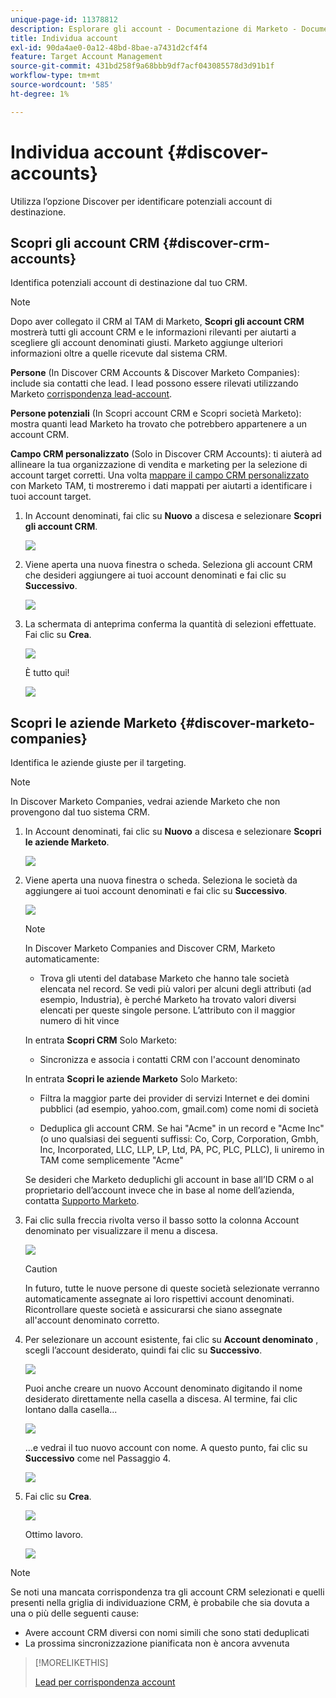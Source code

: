 ```yaml
---
unique-page-id: 11378812
description: Esplorare gli account - Documentazione di Marketo - Documentazione del prodotto
title: Individua account
exl-id: 90da4ae0-0a12-48bd-8bae-a7431d2cf4f4
feature: Target Account Management
source-git-commit: 431bd258f9a68bbb9df7acf043085578d3d91b1f
workflow-type: tm+mt
source-wordcount: '585'
ht-degree: 1%

---
```


# Individua account {#discover-accounts}

Utilizza l’opzione Discover per identificare potenziali account di destinazione.

## Scopri gli account CRM {#discover-crm-accounts}

Identifica potenziali account di destinazione dal tuo CRM.

>[!NOTE]
>
>Dopo aver collegato il CRM al TAM di Marketo, **Scopri gli account CRM** mostrerà tutti gli account CRM e le informazioni rilevanti per aiutarti a scegliere gli account denominati giusti. Marketo aggiunge ulteriori informazioni oltre a quelle ricevute dal sistema CRM.

**Persone** (In Discover CRM Accounts &amp; Discover Marketo Companies): include sia contatti che lead. I lead possono essere rilevati utilizzando Marketo [corrispondenza lead-account](/help/marketo/product-docs/target-account-management/target/named-accounts/lead-to-account-matching.md).

**Persone potenziali** (In Scopri account CRM e Scopri società Marketo): mostra quanti lead Marketo ha trovato che potrebbero appartenere a un account CRM.

**Campo CRM personalizzato** (Solo in Discover CRM Accounts): ti aiuterà ad allineare la tua organizzazione di vendita e marketing per la selezione di account target corretti. Una volta [mappare il campo CRM personalizzato](/help/marketo/product-docs/target-account-management/setup-tam/create-a-custom-field-for-crm-discovery.md) con Marketo TAM, ti mostreremo i dati mappati per aiutarti a identificare i tuoi account target.

1. In Account denominati, fai clic su **Nuovo** a discesa e selezionare **Scopri gli account CRM**.

   ![](assets/disc-crm-one.png)

1. Viene aperta una nuova finestra o scheda. Seleziona gli account CRM che desideri aggiungere ai tuoi account denominati e fai clic su **Successivo**.

   ![](assets/disc-crm-two.png)

1. La schermata di anteprima conferma la quantità di selezioni effettuate. Fai clic su **Crea**.

   ![](assets/disc-three.png)

   È tutto qui!

   ![](assets/disc-four.png)

## Scopri le aziende Marketo {#discover-marketo-companies}

Identifica le aziende giuste per il targeting.

>[!NOTE]
>
>In Discover Marketo Companies, vedrai aziende Marketo che non provengono dal tuo sistema CRM.

1. In Account denominati, fai clic su **Nuovo** a discesa e selezionare **Scopri le aziende Marketo**.

   ![](assets/one-1.png)

1. Viene aperta una nuova finestra o scheda. Seleziona le società da aggiungere ai tuoi account denominati e fai clic su **Successivo**.

   ![](assets/disc-comp-two.png)

   >[!NOTE]
   >
   >In Discover Marketo Companies and Discover CRM, Marketo automaticamente:
   >
   >* Trova gli utenti del database Marketo che hanno tale società elencata nel record. Se vedi più valori per alcuni degli attributi (ad esempio, Industria), è perché Marketo ha trovato valori diversi elencati per queste singole persone. L’attributo con il maggior numero di hit vince
   >
   >In entrata **Scopri CRM** Solo Marketo:
   >
   >* Sincronizza e associa i contatti CRM con l&#39;account denominato
   >
   >In entrata **Scopri le aziende Marketo** Solo Marketo:
   >
   >* Filtra la maggior parte dei provider di servizi Internet e dei domini pubblici (ad esempio, yahoo.com, gmail.com) come nomi di società
   >
   >* Deduplica gli account CRM. Se hai &quot;Acme&quot; in un record e &quot;Acme Inc&quot; (o uno qualsiasi dei seguenti suffissi: Co, Corp, Corporation, Gmbh, Inc, Incorporated, LLC, LLP, LP, Ltd, PA, PC, PLC, PLLC), li uniremo in TAM come semplicemente &quot;Acme&quot;
   >
   >Se desideri che Marketo deduplichi gli account in base all’ID CRM o al proprietario dell’account invece che in base al nome dell’azienda, contatta [Supporto Marketo](https://nation.marketo.com/t5/Support/ct-p/Support).

1. Fai clic sulla freccia rivolta verso il basso sotto la colonna Account denominato per visualizzare il menu a discesa.

   ![](assets/disc-comp-three.png)

   >[!CAUTION]
   >
   >In futuro, tutte le nuove persone di queste società selezionate verranno automaticamente assegnate ai loro rispettivi account denominati. Ricontrollare queste società e assicurarsi che siano assegnate all&#39;account denominato corretto.

1. Per selezionare un account esistente, fai clic su **Account denominato** , scegli l’account desiderato, quindi fai clic su **Successivo**.

   ![](assets/disc-comp-four.png)

   Puoi anche creare un nuovo Account denominato digitando il nome desiderato direttamente nella casella a discesa. Al termine, fai clic lontano dalla casella...

   ![](assets/disc-comp-five.png)

   ...e vedrai il tuo nuovo account con nome. A questo punto, fai clic su **Successivo** come nel Passaggio 4.

   ![](assets/disc-comp-six.png)

1. Fai clic su **Crea**.

   ![](assets/disc-comp-seven.png)

   Ottimo lavoro. 

   ![](assets/disc-co-six.png)

>[!NOTE]
>
>Se noti una mancata corrispondenza tra gli account CRM selezionati e quelli presenti nella griglia di individuazione CRM, è probabile che sia dovuta a una o più delle seguenti cause:
>
>* Avere account CRM diversi con nomi simili che sono stati deduplicati
>* La prossima sincronizzazione pianificata non è ancora avvenuta

>[!MORELIKETHIS]
>
>[Lead per corrispondenza account](/help/marketo/product-docs/target-account-management/target/named-accounts/lead-to-account-matching.md)
